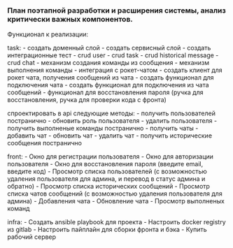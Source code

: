 ### План поэтапной разработки и расширения системы, анализ критически важных компонентов. 

Функционал к реализации:

task:
    - создать доменный слой
    - создать сервисный слой
    - создать интеграционные тест
    - crud user
    - crud task
    - crud historical message
    - crud chat
    - механизм создания команды из сообщения 
    - механизм выполнения команды
    - интеграция с рокет-чатом
    - создать клиент для рокет чата, получения сообщений из чата
    - создать функционал для подключения чата
    - создать функционал для подключения из чата сообщений
    - функционал для восстановления пароля (ручка для восстановления, ручка для проверки кода с фронта)

спроектировать в api следующие методы: 
    - получить пользователей постранично 
    - обновить роль пользователя
    - удалить пользователя
    - получить выполненые команды постранично
    - получить чаты
    - добавить чат
    - обновить чат
    - удалить чат
    - получить исторические сообщения постранично

front:
    - Окно для регистрации пользователя
    - Окно для авторизации пользователя
    - Окно для восстановления пароля (введите email, введите код)
    - Просмотр списка пользователей (с возможностью удаления пользователя для админа, и перевод в статус админа и обратно)
    - Просмотр списка исторических сообщений
    - Просмотр списка чатов сообщений (с возможностью удаления пользователя для админа)
    - Добавления чата
    - Обновление чата 
    - Просмотр выполненых команд

infra:
    - Создать ansible playbook для проекта
    - Настроить docker registry из gitlab
    - Настроить пайплайн для сборки фронта и бэка
    - Купить рабочий сервер 